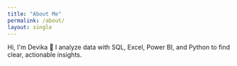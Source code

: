 ```yaml
---
title: "About Me"
permalink: /about/
layout: single
---
```

Hi, I'm Devika 👋 I analyze data with SQL, Excel, Power BI, and Python to find clear, actionable insights.



